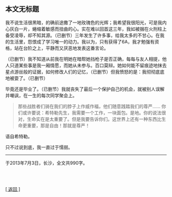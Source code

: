 ## 本文无标题

我不说生活很黑暗，的确前途撒了一地玫瑰色的光辉；我希望我很阳光，可是我内心灰白一片，蜷缩着敏感而扭曲的心。实在难以回首这三年，我如被捆在火刑柱上备受凌辱，却不知其源。（已删节）三年发生了许多事，给我太多的不甘心。在我的生活里，怨恨成了学习唯一的动力。我以为，只有获得了6A，我才勉强有资格，站在台阶之上，平静而又厌恶地发表这番言论。

（已删节）我不知道从前我在明她在暗帮她挡枪子是否正确，每每与友人相提，他人只道某些事是我一厢情愿，而她从未参与。百口莫辩。她如何能不留痕迹地抹去星点游丝般的证据，如何修改人们的记忆，（已删节）但我愤怒的是：我彻彻底底地被耍了。（已删节）

毕竟还是毕业了。（已删节）我就丧失了最后一个保护自己的机会，就被别人误解并嘲讽，在一生的每次同学聚会上。

> 那些战胜者们骑在我们的脖子上作威作福，他们随意践踏我们的尊严…… 你们或许要说：希特勒先生，我需要一个工作，一块面包。是地。你的说法很对，生命实在是太重要了。但是我要告诉你们。这世界上还有一种东西比生命更重要，那是自由！那就是尊严！

语自希特勒。

只不过说到底，我一直过于懦弱。

------

于2013年7月3日，长沙，全文共990字。

<br>

<br>

[[ 返回 ]](../../../sites/proses/历史文件.md)
